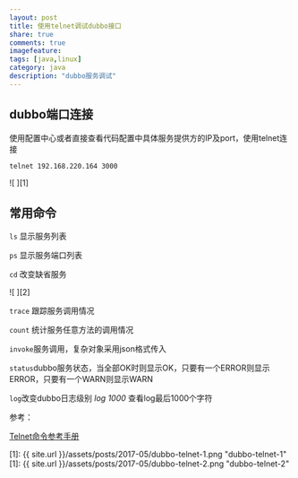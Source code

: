 ```yaml
---
layout: post
title: 使用telnet调试dubbo接口
share: true
comments: true
imagefeature:
tags: [java,linux]
category: java
description: "dubbo服务调试"
---
```




<!--more-->

## dubbo端口连接

使用配置中心或者直接查看代码配置中具体服务提供方的IP及port，使用telnet连接

```shell
telnet 192.168.220.164 3000

```

![ ][1]

## 常用命令

`ls` 显示服务列表

`ps` 显示服务端口列表

`cd` 改变缺省服务

![ ][2]

`trace` 跟踪服务调用情况

`count` 统计服务任意方法的调用情况

`invoke`服务调用，复杂对象采用json格式传入

`status`dubbo服务状态，当全部OK时则显示OK，只要有一个ERROR则显示ERROR，只要有一个WARN则显示WARN

`log`改变dubbo日志级别 *log 1000* 查看log最后1000个字符


参考：

[Telnet命令参考手册](http://dubbo.io/Telnet+Command+Reference-zh.htm)




[1]: {{ site.url }}/assets/posts/2017-05/dubbo-telnet-1.png "dubbo-telnet-1"
[1]: {{ site.url }}/assets/posts/2017-05/dubbo-telnet-2.png "dubbo-telnet-2"
